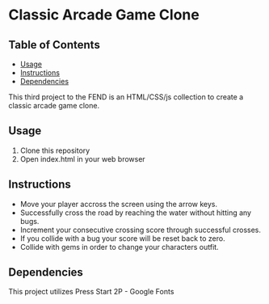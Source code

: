 # Classic Arcade Game Clone

## Table of Contents

* [Usage](#usage)
* [Instructions](#instructions)
* [Dependencies](#dependencies)

This third project to the FEND is an HTML/CSS/js collection to create a classic arcade game clone.

## Usage

1. Clone this repository
2. Open index.html in your web browser

## Instructions

* Move your player accross the screen using the arrow keys.
* Successfully cross the road by reaching the water without hitting any bugs.
* Increment your consecutive crossing score through successful crosses.
* If you collide with a bug your score will be reset back to zero.
* Collide with gems in order to change your characters outfit.

## Dependencies

This project utilizes Press Start 2P - Google Fonts